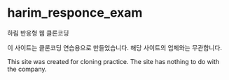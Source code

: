 # harim_responce_exam
하림 반응형 웹 클론코딩

이 사이트는 클론코딩 연습용으로 만들었습니다.
해당 사이트의 업체와는 무관합니다.

This site was created for cloning practice.
The site has nothing to do with the company.
